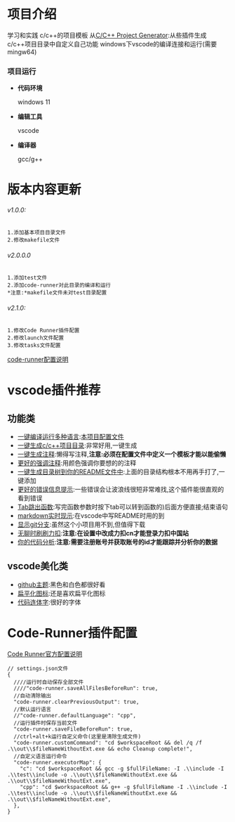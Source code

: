 # 项目介绍
学习和实践 c/c++的项目模板
从[C/C++ Project Generator](https://github.com/danielpinto8zz6/c-cpp-project-generator#readme):从些插件生成c/c++项目目录中自定义自己功能
windows下vscode的编译连接和运行(需要mingw64)
### 项目运行

- **代码环境**

  windows 11

- **编辑工具**

  vscode

- **编译器**

  gcc/g++
# 版本内容更新
###### v1.0.0: 
    1.添加基本项目目录文件
    2.修改makefile文件
###### v2.0.0.0
    1.添加test文件
    2.添加code-runner对此目录的编译和运行
    *注意:*makefile文件未对test目录配置    

###### v2.1.0:
    1.修改Code Runner插件配置
    2.修改launch文件配置
    3.修改tasks文件配置
[code-runner配置说明](#code-runner插件配置)
# vscode插件推荐
## 功能类
- [一键编译运行多种语言](https://github.com/formulahendry/vscode-code-runner):[本项目配置文件](#code-runner插件配置)
- [一键生成c/c++项目目录](https://github.com/danielpinto8zz6/c-cpp-project-generator#readme):非常好用,一键生成
- [一键生成注释](https://github.com/cschlosser/doxdocgen):懒得写注释,**注意:必须在配置文件中定义一个模板才能以能偷懒**
- [更好的强调注释](https://github.com/aaron-bond/better-comments):用颜色强调你要想的的注释
- [一键生成目录树到你的README文件中](https://github.com/zhucyi/project-tree):上面的目录结构根本不用再手打了,一键添加
- [更好的错误信息提示](https://github.com/usernamehw/vscode-error-lens):一些错误会让波浪线很短非常难找,这个插件能很直观的看到错误
- [Tab跳出函数](https://github.com/albertromkes/tabout):写完函数参数时按下tab可以转到函数的)后面方便直接;结束语句
- [markdown实时现示](markdown):在vscode中写README时用的到
- [显示git分支](https://github.com/mhutchie/vscode-git-graph):虽然这个小项目用不到,但值得下载
- [无聊时刷刷力扣](https://github.com/LeetCode-OpenSource/vscode-leetcode):**注意:在设置中改成力扣cn才能登录力扣中国站**
- [你的代码分析](https://github.com/wakatime/vscode-wakatime):**注意:需要注册账号并获取账号的id才能跟踪并分析你的数据**
## vscode美化类
- [github主题](https://github.com/primer/github-vscode-theme):黑色和白色都很好看
- [扁平化图标](https://github.com/PKief/vscode-material-icon-theme):还是喜欢扁平化图标
- [代码连体字](https://github.com/tonsky/FiraCode):很好的字体
# Code-Runner插件配置
[Code Runner官方配置说明](https://github.com/formulahendry/vscode-code-runner)

```
// settings.json文件
{
  ////运行时自动保存全部文件
  ////"code-runner.saveAllFilesBeforeRun": true,
  //自动清除输出
  "code-runner.clearPreviousOutput": true,
  //默认运行语言
  //"code-runner.defaultLanguage": "cpp",
  //运行插件时保存当前文件
  "code-runner.saveFileBeforeRun": true,
  //ctrl+alt+k运行自定义命令(这里是清除生成文件)
  "code-runner.customCommand": "cd $workspaceRoot && del /q /f .\\out\\$fileNameWithoutExt.exe && echo Cleanup complete!",
  //自定义语言运行命令
  "code-runner.executorMap": {
    "c": "cd $workspaceRoot && gcc -g $fullFileName: -I .\\include -I .\\test\\include -o .\\out\\$fileNameWithoutExt.exe && .\\out\\$fileNameWithoutExt.exe",
    "cpp": "cd $workspaceRoot && g++ -g $fullFileName -I .\\include -I .\\test\\include -o .\\out\\$fileNameWithoutExt.exe && .\\out\\$fileNameWithoutExt.exe",
  },
}
```
